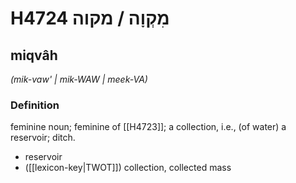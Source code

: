 # H4724 מִקְוָה / מקוה

## miqvâh

_(mik-vaw' | mik-WAW | meek-VA)_

### Definition

feminine noun; feminine of [[H4723]]; a collection, i.e., (of water) a reservoir; ditch.

- reservoir
- ([[lexicon-key|TWOT]]) collection, collected mass
